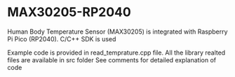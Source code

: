 # MAX30205-RP2040

Human Body Temperature Sensor (MAX30205) is integrated with Raspberry Pi Pico (RP2040). C/C++ SDK is used

Example code is provided in read_temprature.cpp file.
All the library realted files are available in src folder
See comments for detailed explanation of code

